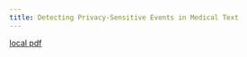 ```yaml
---
title: Detecting Privacy-Sensitive Events in Medical Text
---
```


[local pdf](../../../pdfs/Detecting%20Privacy-Sensitive%20Events%20in%20Medical%20Text.pdf)